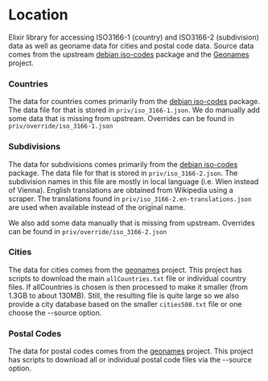 # Location

Elixir library for accessing ISO3166-1 (country) and ISO3166-2 (subdivision) data as well as geoname data for cities and postal code data. Source data comes from the upstream [debian iso-codes](https://salsa.debian.org/iso-codes-team/iso-codes) package and the [Geonames](http://www.geonames.org/) project.



### Countries

The data for countries comes primarily from the [debian iso-codes](https://salsa.debian.org/iso-codes-team/iso-codes) package. The data file for that is stored in `priv/iso_3166-1.json`. We do
manually add some data that is missing from upstream. Overrides can be found in `priv/override/iso_3166-1.json`

### Subdivisions

The data for subdivisions comes primarily from the [debian iso-codes](https://salsa.debian.org/iso-codes-team/iso-codes) package. The data file for that is stored in `priv/iso_3166-2.json`. The
subdivision names in this file are mostly in local language (i.e. Wien instead of Vienna). English translations are obtained from Wikipedia using a scraper. The translations found in `priv/iso_3166-2.en-translations.json` are used when available instead of the original name.

We also add some data manually that is missing from upstream. Overrides can be found in `priv/override/iso_3166-2.json`

### Cities

The data for cities comes from the [geonames](http://www.geonames.org/) project. This project has scripts to download the main `allCountries.txt` file or individual country files. If allCountries is chosen is then processed to make it smaller
(from 1.3GB to about 130MB). Still, the resulting file is quite large so we also provide a city database based on the smaller `cities500.txt` file or one choose the --source option.

### Postal Codes
The data for postal codes comes from the [geonames](http://www.geonames.org/) project. This project has scripts to download all or individual postal code files via the --source option.
